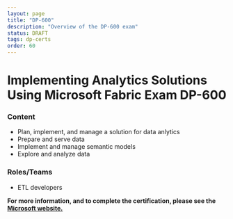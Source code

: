 ```yaml
---
layout: page
title: "DP-600"
description: "Overview of the DP-600 exam"
status: DRAFT
tags: dp-certs
order: 60
---
```

# Implementing Analytics Solutions Using Microsoft Fabric Exam DP-600
  
### Content
  
- Plan, implement, and manage a solution for data anlytics
- Prepare and serve data
- Implement and manage semantic models
- Explore and analyze data  
  
### Roles/Teams  
  
- ETL developers

**For more information, and to complete the certification, please see the [Microsoft website.][dp-600]**

[dp-600]: https://learn.microsoft.com/en-gb/credentials/certifications/exams/dp-600/
